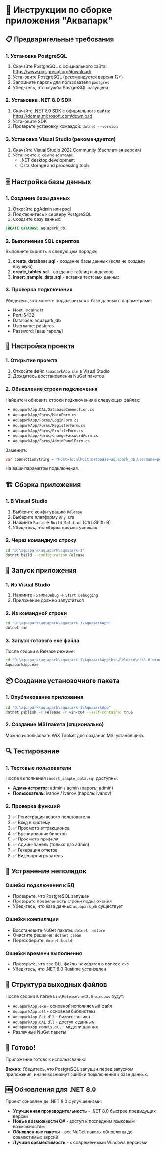 # 🚀 Инструкции по сборке приложения "Аквапарк"

## 📋 Предварительные требования

### 1. Установка PostgreSQL
1. Скачайте PostgreSQL с официального сайта: https://www.postgresql.org/download/
2. Установите PostgreSQL (рекомендуется версия 12+)
3. Запомните пароль для пользователя `postgres`
4. Убедитесь, что служба PostgreSQL запущена

### 2. Установка .NET 8.0 SDK
1. Скачайте .NET 8.0 SDK с официального сайта: https://dotnet.microsoft.com/download
2. Установите SDK
3. Проверьте установку командой: `dotnet --version`

### 3. Установка Visual Studio (рекомендуется)
1. Скачайте Visual Studio 2022 Community (бесплатная версия)
2. Установите с компонентами:
   - .NET desktop development
   - Data storage and processing tools

## 🗄️ Настройка базы данных

### 1. Создание базы данных
1. Откройте pgAdmin или psql
2. Подключитесь к серверу PostgreSQL
3. Создайте базу данных:
```sql
CREATE DATABASE aquapark_db;
```

### 2. Выполнение SQL скриптов
Выполните скрипты в следующем порядке:

1. **create_database.sql** - создание базы данных (если не создали вручную)
2. **create_tables.sql** - создание таблиц и индексов
3. **insert_sample_data.sql** - вставка тестовых данных

### 3. Проверка подключения
Убедитесь, что можете подключиться к базе данных с параметрами:
- Host: localhost
- Port: 5432
- Database: aquapark_db
- Username: postgres
- Password: [ваш пароль]

## 🔧 Настройка проекта

### 1. Открытие проекта
1. Откройте файл `AquaparkApp.sln` в Visual Studio
2. Дождитесь восстановления NuGet пакетов

### 2. Обновление строки подключения
Найдите и обновите строки подключения в следующих файлах:
- `AquaparkApp.DAL/DatabaseConnection.cs`
- `AquaparkApp/Forms/MainForm.cs`
- `AquaparkApp/Forms/LoginForm.cs`
- `AquaparkApp/Forms/RegisterForm.cs`
- `AquaparkApp/Forms/ProfileForm.cs`
- `AquaparkApp/Forms/ChangePasswordForm.cs`
- `AquaparkApp/Forms/AdminPanelForm.cs`

Замените:
```csharp
var connectionString = "Host=localhost;Database=aquapark_db;Username=postgres;Password=password";
```

На ваши параметры подключения.

## 🏗️ Сборка приложения

### 1. В Visual Studio
1. Выберите конфигурацию `Release`
2. Выберите платформу `Any CPU`
3. Нажмите `Build` → `Build Solution` (Ctrl+Shift+B)
4. Убедитесь, что сборка прошла успешно

### 2. Через командную строку
```bash
cd "D:\aquapark\aquapark\aquapark-1"
dotnet build --configuration Release
```

## 🚀 Запуск приложения

### 1. Из Visual Studio
1. Нажмите `F5` или `Debug` → `Start Debugging`
2. Приложение должно запуститься

### 2. Из командной строки
```bash
cd "D:\aquapark\aquapark\aquapark-1\AquaparkApp"
dotnet run
```

### 3. Запуск готового exe файла
После сборки в Release режиме:
```bash
cd "D:\aquapark\aquapark\aquapark-1\AquaparkApp\bin\Release\net6.0-windows"
AquaparkApp.exe
```

## 📦 Создание установочного пакета

### 1. Опубликование приложения
```bash
cd "D:\aquapark\aquapark\aquapark-1\AquaparkApp"
dotnet publish -c Release -r win-x64 --self-contained true
```

### 2. Создание MSI пакета (опционально)
Можно использовать WiX Toolset для создания MSI установщика.

## 🔍 Тестирование

### 1. Тестовые пользователи
После выполнения `insert_sample_data.sql` доступны:
- **Администратор**: admin / admin (пароль: admin)
- **Пользователь**: ivanov / ivanov (пароль: ivanov)

### 2. Проверка функций
1. ✅ Регистрация нового пользователя
2. ✅ Вход в систему
3. ✅ Просмотр аттракционов
4. ✅ Бронирование билетов
5. ✅ Просмотр профиля
6. ✅ Админ-панель (только для admin)
7. ✅ Генерация отчетов
8. ✅ Видеопроигрыватель

## 🐛 Устранение неполадок

### Ошибка подключения к БД
- Проверьте, что PostgreSQL запущен
- Проверьте правильность строки подключения
- Убедитесь, что база данных `aquapark_db` существует

### Ошибки компиляции
- Восстановите NuGet пакеты: `dotnet restore`
- Очистите решение: `dotnet clean`
- Пересоберите: `dotnet build`

### Ошибки времени выполнения
- Проверьте, что все DLL файлы находятся в папке с exe
- Убедитесь, что .NET 8.0 Runtime установлен

## 📁 Структура выходных файлов

После сборки в папке `bin\Release\net8.0-windows` будут:
- `AquaparkApp.exe` - основной исполняемый файл
- `AquaparkApp.dll` - основная библиотека
- `AquaparkApp.BLL.dll` - бизнес-логика
- `AquaparkApp.DAL.dll` - доступ к данным
- `AquaparkApp.Models.dll` - модели данных
- Различные NuGet пакеты

## 🎯 Готово!

Приложение готово к использованию! 

**Важно**: Убедитесь, что PostgreSQL запущен перед запуском приложения, иначе возникнут ошибки подключения к базе данных.

## 🆕 Обновления для .NET 8.0

Проект обновлен до .NET 8.0 с улучшениями:
- **Улучшенная производительность** - .NET 8.0 быстрее предыдущих версий
- **Новые возможности C#** - доступ к последним языковым возможностям
- **Обновленные пакеты** - все NuGet пакеты обновлены до совместимых версий
- **Лучшая совместимость** - с современными Windows версиями

